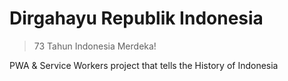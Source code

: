# Dirgahayu Republik Indonesia

> 73 Tahun Indonesia Merdeka!

PWA & Service Workers project that tells the History of Indonesia